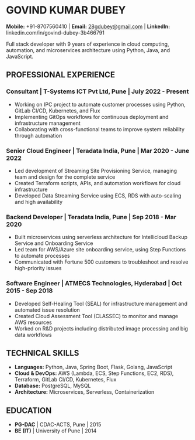 # GOVIND KUMAR DUBEY
**Mobile:** +91-8707560410 | **Email:** 28gdubey@gmail.com | **LinkedIn:** linkedin.com/in/govind-dubey-3b466791

Full stack developer with 9 years of experience in cloud computing, automation, and microservices architecture using Python, Java, and JavaScript.

## PROFESSIONAL EXPERIENCE

### **Consultant | T-Systems ICT Pvt Ltd, Pune | July 2022 - Present**
- Working on IPC project to automate customer processes using Python, GitLab CI/CD, Kubernetes, and Flux
- Implementing GitOps workflows for continuous deployment and infrastructure management
- Collaborating with cross-functional teams to improve system reliability through automation

### **Senior Cloud Engineer | Teradata India, Pune | Mar 2020 - June 2022**
- Led development of Streaming Site Provisioning Service, managing team and design for the complete service
- Created Terraform scripts, APIs, and automation workflows for cloud infrastructure
- Developed Data Streaming Service using ECS, RDS with auto-scaling and high availability

### **Backend Developer | Teradata India, Pune | Sep 2018 - Mar 2020**
- Built microservices using serverless architecture for Intellicloud Backup Service and Onboarding Service
- Led team for AWS/Azure site onboarding service, using Step Functions to automate processes
- Communicated with Fortune 500 customers to troubleshoot and resolve high-priority issues

### **Software Engineer | ATMECS Technologies, Hyderabad | Oct 2015 - Sep 2018**
- Developed Self-Healing Tool (SEAL) for infrastructure management and automated issue resolution
- Created Cloud Assessment Tool (CLASSEC) to monitor and manage AWS resources
- Worked on R&D projects including distributed image processing and big data workflows

## TECHNICAL SKILLS
- **Languages:** Python, Java, Spring Boot, Flask, Golang, JavaScript
- **Cloud & DevOps:** AWS (Lambda, ECS, Step Functions, EC2, RDS), Terraform, GitLab CI/CD, Kubernetes, Flux
- **Database:** PostgreSQL, MySQL
- **Architecture:** Microservices, Serverless, Containerization

## EDUCATION
- **PG-DAC** | CDAC-ACTS, Pune | 2015
- **BE (IT)** | University of Pune | 2014

